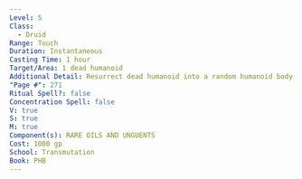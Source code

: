 ```yaml
---
Level: 5
Class:
  - Druid
Range: Touch
Duration: Instantaneous
Casting Time: 1 hour
Target/Area: 1 dead humanoid
Additional Detail: Resurrect dead humanoid into a random humanoid body.  See Sourcebook.
"Page #": 271
Ritual Spell?: false
Concentration Spell: false
V: true
S: true
M: true
Component(s): RARE OILS AND UNGUENTS
Cost: 1000 gp
School: Transmutation
Book: PHB
---
```

